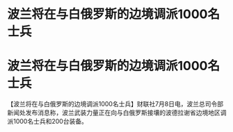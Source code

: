 # 波兰将在与白俄罗斯的边境调派1000名士兵

# 波兰将在与白俄罗斯的边境调派1000名士兵

【波兰将在与白俄罗斯的边境调派1000名士兵】财联社7月8日电，波兰总司令部新闻处发布消息称，波兰武装力量正在向与白俄罗斯接壤的波德拉谢省边境地区调派1000名士兵和200台装备。


